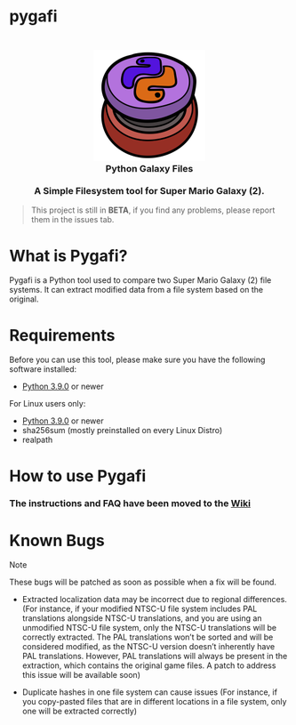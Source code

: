 # pygafi
<h3 align="center">
  <br>
  <img src="https://github.com/LariVille/pygafi/blob/main/logo.png" alt="Pygafi logo"/>
  <br>
  <b>Python Galaxy Files</b>
  <br>
  <br>
  <b>A Simple Filesystem tool for Super Mario Galaxy (2).</b>
</h3>

> This project is still in **BETA**, if you find any problems, please report them in the issues tab.

# What is Pygafi?
Pygafi is a Python tool used to compare two Super Mario Galaxy (2) file systems.
It can extract modified data from a file system based on the original.

# Requirements

Before you can use this tool, please make sure you have the following software installed:
* [Python 3.9.0](https://www.python.org/) or newer

For Linux users only:
* [Python 3.9.0](https://www.python.org/) or newer
* sha256sum (mostly preinstalled on every Linux Distro)
* realpath

# How to use Pygafi

### The instructions and FAQ have been moved to the [Wiki](https://github.com/LariVille/pygafi/wiki)

# Known Bugs

> [!NOTE]
> These bugs will be patched as soon as possible when a fix will be found.

* Extracted localization data may be incorrect due to regional differences.
(For instance, if your modified NTSC-U file system includes PAL translations alongside NTSC-U translations, and you are using an unmodified NTSC-U file system, only the NTSC-U translations will be correctly extracted. The PAL translations won’t be sorted and will be considered modified, as the NTSC-U version doesn’t inherently have PAL translations. However, PAL translations will always be present in the extraction, which contains the original game files. A patch to address this issue will be available soon)

* Duplicate hashes in one file system can cause issues (For instance, if you copy-pasted files that are in different locations in a file system, only one will be extracted correctly)
